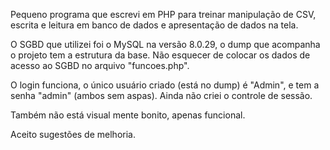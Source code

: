 Pequeno programa que escrevi em PHP para treinar manipulação de CSV, escrita e leitura em banco de dados e apresentação de dados na tela.

O SGBD que utilizei foi o MySQL na versão 8.0.29, o dump que acompanha o projeto tem a estrutura da base.
Não esquecer de colocar os dados de acesso ao SGBD no arquivo "funcoes.php".

O login funciona, o único usuário criado (está no dump) é "Admin", e tem a senha "admin" (ambos sem aspas).
Ainda não criei o controle de sessão.

Também não está visual mente bonito, apenas funcional.


Aceito sugestões de melhoria.
